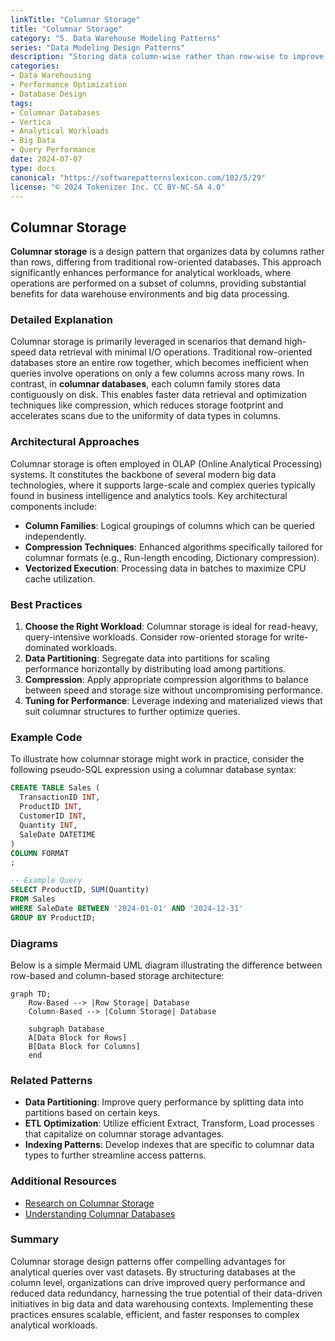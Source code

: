 ```yaml
---
linkTitle: "Columnar Storage"
title: "Columnar Storage"
category: "5. Data Warehouse Modeling Patterns"
series: "Data Modeling Design Patterns"
description: "Storing data column-wise rather than row-wise to improve query performance."
categories:
- Data Warehousing
- Performance Optimization
- Database Design
tags:
- Columnar Databases
- Vertica
- Analytical Workloads
- Big Data
- Query Performance
date: 2024-07-07
type: docs
canonical: "https://softwarepatternslexicon.com/102/5/29"
license: "© 2024 Tokenizer Inc. CC BY-NC-SA 4.0"
---
```


## Columnar Storage

**Columnar storage** is a design pattern that organizes data by columns rather than rows, differing from traditional row-oriented databases. This approach significantly enhances performance for analytical workloads, where operations are performed on a subset of columns, providing substantial benefits for data warehouse environments and big data processing.

### Detailed Explanation

Columnar storage is primarily leveraged in scenarios that demand high-speed data retrieval with minimal I/O operations. Traditional row-oriented databases store an entire row together, which becomes inefficient when queries involve operations on only a few columns across many rows. In contrast, in **columnar databases**, each column family stores data contiguously on disk. This enables faster data retrieval and optimization techniques like compression, which reduces storage footprint and accelerates scans due to the uniformity of data types in columns.

### Architectural Approaches

Columnar storage is often employed in OLAP (Online Analytical Processing) systems. It constitutes the backbone of several modern big data technologies, where it supports large-scale and complex queries typically found in business intelligence and analytics tools. Key architectural components include:

- **Column Families**: Logical groupings of columns which can be queried independently.
- **Compression Techniques**: Enhanced algorithms specifically tailored for columnar formats (e.g., Run-length encoding, Dictionary compression).
- **Vectorized Execution**: Processing data in batches to maximize CPU cache utilization.

### Best Practices

1. **Choose the Right Workload**: Columnar storage is ideal for read-heavy, query-intensive workloads. Consider row-oriented storage for write-dominated workloads.
2. **Data Partitioning**: Segregate data into partitions for scaling performance horizontally by distributing load among partitions.
3. **Compression**: Apply appropriate compression algorithms to balance between speed and storage size without uncompromising performance.
4. **Tuning for Performance**: Leverage indexing and materialized views that suit columnar structures to further optimize queries.

### Example Code

To illustrate how columnar storage might work in practice, consider the following pseudo-SQL expression using a columnar database syntax:

```sql
CREATE TABLE Sales (
  TransactionID INT,
  ProductID INT,
  CustomerID INT,
  Quantity INT,
  SaleDate DATETIME
)
COLUMN FORMAT
;

-- Example Query
SELECT ProductID, SUM(Quantity)
FROM Sales
WHERE SaleDate BETWEEN '2024-01-01' AND '2024-12-31'
GROUP BY ProductID;
```

### Diagrams

Below is a simple Mermaid UML diagram illustrating the difference between row-based and column-based storage architecture:

```mermaid
graph TD;
    Row-Based --> |Row Storage| Database
    Column-Based --> |Column Storage| Database

    subgraph Database
    A[Data Block for Rows]
    B[Data Block for Columns]
    end
```

### Related Patterns

- **Data Partitioning**: Improve query performance by splitting data into partitions based on certain keys.
- **ETL Optimization**: Utilize efficient Extract, Transform, Load processes that capitalize on columnar storage advantages.
- **Indexing Patterns**: Develop indexes that are specific to columnar data types to further streamline access patterns.

### Additional Resources

- [Research on Columnar Storage](https://example.com/research-column-storage)
- [Understanding Columnar Databases](https://example.com/understanding-ultramax)

### Summary

Columnar storage design patterns offer compelling advantages for analytical queries over vast datasets. By structuring databases at the column level, organizations can drive improved query performance and reduced data redundancy, harnessing the true potential of their data-driven initiatives in big data and data warehousing contexts. Implementing these practices ensures scalable, efficient, and faster responses to complex analytical workloads.
